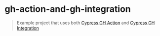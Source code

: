 # gh-action-and-gh-integration
> Example project that uses both [Cypress GH Action](https://github.com/cypress-io/github-action) and [Cypress GH Integration](https://on.cypress.io/github-integration)
